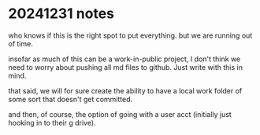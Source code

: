 # 20241231 notes

who knows if this is the right spot to put everything. but we are running out of time.

insofar as much of this can be a work-in-public project, I don't think we need to worry about pushing all md files to github. Just write with this in mind.

that said, we will for sure create the ability to have a local work folder of some sort that doesn't get committed.

and then, of course, the option of going with a user acct (initially just hooking in to their g drive).

